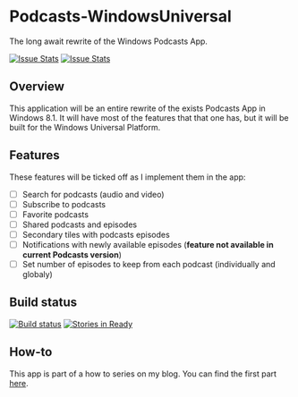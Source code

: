 # Podcasts-WindowsUniversal
The long await rewrite of the Windows Podcasts App.

[![Issue Stats](http://issuestats.com/github/robertiagar/Podcasts-WindowsUniversal/badge/pr?style=flat-square)](http://issuestats.com/github/robertiagar/Podcasts-WindowsUniversal)
[![Issue Stats](http://issuestats.com/github/robertiagar/Podcasts-WindowsUniversal/badge/issue?style=flat-square)](http://issuestats.com/github/robertiagar/Podcasts-WindowsUniversal)

## Overview
This application will be an entire rewrite of the exists Podcasts App in Windows 8.1. It will have most of the features that that one has, but it will be built for the Windows Universal Platform.

## Features
These features will be ticked off as I implement them in the app:
* [ ] Search for podcasts (audio and video)
* [ ] Subscribe to podcasts
* [ ] Favorite podcasts
* [ ] Shared podcasts and episodes
* [ ] Secondary tiles with podcasts episodes
* [ ] Notifications with newly available episodes (**feature not available in current Podcasts version**)
* [ ] Set number of episodes to keep from each podcast (individually and globaly)

## Build status
[![Build status](https://ci.appveyor.com/api/projects/status/4cdjy9o9jijx49nq?svg=true)](https://ci.appveyor.com/project/robertiagar/podcasts-windowsuniversal)
[![Stories in Ready](https://badge.waffle.io/robertiagar/Podcasts-WindowsUniversal.svg?label=ready&title=Ready)](http://waffle.io/robertiagar/Podcasts-WindowsUniversal)

## How-to
This app is part of a how to series on my blog. You can find the first part [here](http://www.robertiagar.com/2015/07/08/recreating-the-windows-phone-podcasts-app-as-an-universal-windows-app-part-i/).
